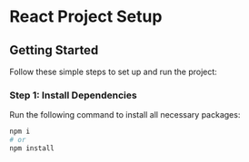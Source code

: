 # **React Project Setup**

## **Getting Started**

Follow these simple steps to set up and run the project:

### **Step 1: Install Dependencies**

Run the following command to install all necessary packages:

```bash
npm i
# or
npm install
